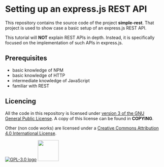 # Setting up an express.js REST API
This repository contains the source code of the project __simple-rest__.
That project is used to show case a basic setup of an express.js REST API.

This tutorial will __NOT__ explain REST APIs in depth.
Instead, it is specifically focused on the implementation of such APIs in express.js.

## Prerequisites
- basic knowledge of NPM
- basic knowledge of HTTP
- intermediate knowledge of JavaScript
- familiar with REST

## Licencing
All the code in this repository is licensed under [version 3 of the GNU General Public License](https://www.gnu.org/licenses/gpl-3.0.en.html).
A copy of this license can be found in __COPYING__.

Other (non code works) are licensed under a
[Creative Commons Attribution 4.0 International License](https://creativecommons.org/licenses/by/4.0/).

[![GPL-3.0 logo](https://www.gnu.org/graphics/gplv3-with-text-136x68.png)](https://www.gnu.org/licenses/gpl-3.0.en.html)
[<img src="https://mirrors.creativecommons.org/presskit/buttons/88x31/svg/by.svg" height="68">](http://creativecommons.org/licenses/by-sa/4.0/)
